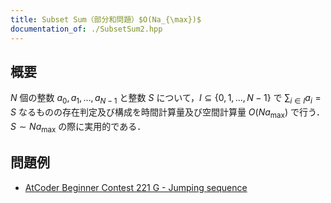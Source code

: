 ```yaml
---
title: Subset Sum（部分和問題）$O(Na_{\max})$
documentation_of: ./SubsetSum2.hpp
---
```


## 概要
$N$ 個の整数 $a_0, a_1, \dots , a_{N - 1}$ と整数 $S$ について，$I \subseteq \{0, 1, \dots, N - 1\}$ で $\sum_{i \in I} a_i = S$ なるものの存在判定及び構成を時間計算量及び空間計算量 $O(Na_{\max})$ で行う．
$S \sim Na_{\max}$ の際に実用的である．

## 問題例
- [AtCoder Beginner Contest 221 G - Jumping sequence](https://atcoder.jp/contests/abc221/tasks/abc221_g)
